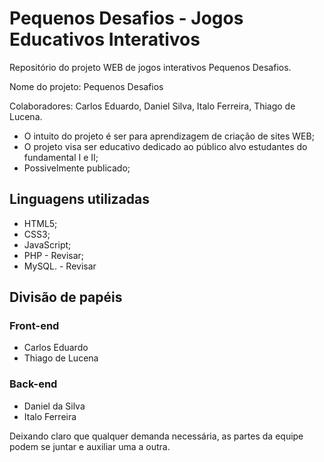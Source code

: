 <h1>Pequenos Desafios - Jogos Educativos Interativos</h1>

<p>Repositório do projeto WEB de jogos interativos Pequenos Desafios.</p>

<p>Nome do projeto: Pequenos Desafios</p>
<p>Colaboradores: Carlos Eduardo, Daniel Silva, Italo Ferreira, Thiago de Lucena.</p>

<ul>
  <li>O intuito do projeto é ser para aprendizagem de criação de sites WEB;</li>
  <li>O projeto visa ser educativo dedicado ao público alvo estudantes do fundamental I e II;</li>
  <li>Possivelmente publicado;</li>
</ul>

<h2>Linguagens utilizadas</h2>

<ul>
  <li>HTML5;</li>
  <li>CSS3;</li>
  <li>JavaScript;</li>
  <li>PHP - Revisar;</li>
  <li>MySQL. - Revisar</li>
</ul>

<h2>Divisão de papéis</h2>

<h3>Front-end</h3>

<ul>
  <li>Carlos Eduardo</li>
  <li>Thiago de Lucena</li>
</ul>

<h3>Back-end</h3>

<ul>
  <li>Daniel da Silva</li>
  <li>Italo Ferreira</li>
</ul>

<p>Deixando claro que qualquer demanda necessária, as partes da equipe podem se juntar e auxiliar uma a outra.</p>
